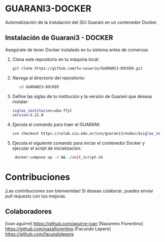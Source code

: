 # GUARANI3-DOCKER

Automatización de la instalación del SIU Guarani en un contenedor Docker.

## Instalación de Guarani3 - DOCKER

Asegúrate de tener Docker instalado en tu sistema antes de comenzar.

1. Clona este repositorio en tu máquina local:

   ```bash
   git clone https://github.com/tu-usuario/GUARANI3-DOCKER.git
   ```

2. Navega al directorio del repositorio:
   ```bash
      cd GUARANI3-DOCKER
   ```

3. Define las siglas de tu institución y la versión de Guarani que deseas instalar:
    ```bash
   siglas_institucion=uba-ffyl
   version=3.21.0
   ```
4. Ejecuta el comando para traer el GUARANI:
     ```bash     
    svn checkout https://colab.siu.edu.ar/svn/guarani3/nodos/$siglas_institucion/gestion/trunk/$version guarani
     ```

5. Ejecuta el siguiente comando para iniciar el contenedor Docker y ejecutar el script de inicialización:
    ```bash
     docker-compose up -d && ./init_script.sh     
    ```

# Contribuciones
¡Las contribuciones son bienvenidas! Si deseas colaborar, puedes enviar pull requests con tus mejoras.

## Colaboradores
[ivan aguirre] https://github.com/aguirre-ivan
[Nazareno Fiorentino] https://github.com/nazafiorentino
[Facundo Lepere] https://github.com/facundolepere
